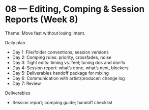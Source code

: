 # 08 — Editing, Comping & Session Reports (Week 8)

Theme: Move fast without losing intent.

Daily plan
- Day 1: File/folder conventions; session versions
- Day 2: Comping rules: priority, crossfades, noise
- Day 3: Tight edits: timing vs. feel; tuning dos and don’ts
- Day 4: Session report: what’s done, what’s next, blockers
- Day 5: Deliverables handoff package for mixing
- Day 6: Communication with artist/producer: change log
- Day 7: Review

Deliverables
- Session report; comping guide; handoff checklist
